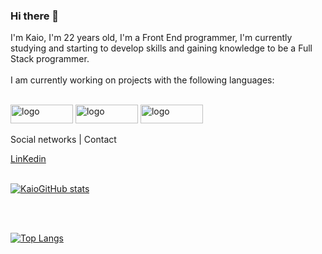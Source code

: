 ### Hi there 👋

I'm Kaio, I'm 22 years old, I'm a Front End programmer, I'm currently studying and starting to develop skills and gaining knowledge to be a Full Stack programmer.
<br>
<br>
I am currently working on projects with the following languages:

<br>

<img src="https://img.shields.io/badge/HTML5-E34F26?style=for-the-badge&logo=html5&logoColor=white" alt="logo" width=100px height=30px>
<img src="https://img.shields.io/badge/CSS3-1572B6?style=for-the-badge&logo=css3&logoColor=white" alt="logo" width=100px height=30px>
<img src="https://img.shields.io/badge/JavaScript-323330?style=for-the-badge&logo=javascript&logoColor=F7DF1E" alt="logo" width=100px height=30px>

Social networks | Contact
<p>
<a href="https://www.linkedin.com/in/kaio-candido-9813b0285/" target=blank>LinKedin<a>

<br>
<br>


[![KaioGitHub stats](https://github-readme-stats.vercel.app/api?username=kaiocandido)](https://github.com/anuraghazra/github-readme-stats)

<br>
<br>

[![Top Langs](https://github-readme-stats.vercel.app/api/top-langs/?username=kaiocandido)](https://github.com/anuraghazra/github-readme-stats)
